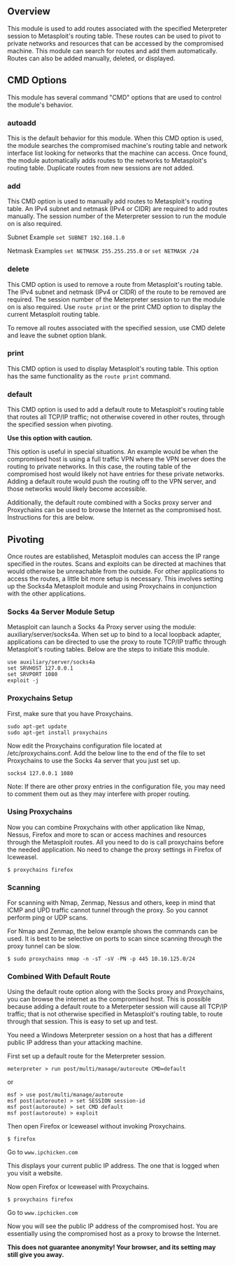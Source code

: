 ## Overview

This module is used to add routes associated with the specified Meterpreter session to Metasploit's routing table. These routes can be used to pivot to private networks and resources that can be accessed by the compromised machine. This module can search for routes and add them automatically. Routes can also be added manually, deleted, or displayed.

## CMD Options
This module has several command "CMD" options that are used to control the module's behavior.

### autoadd
This is the default behavior for this module. When this CMD option is used, the module searches the compromised machine's routing table and network interface list looking for networks that the machine can access. Once found, the module automatically adds routes to the networks to Metasploit's routing table. Duplicate routes from new sessions are not added.

### add
This CMD option is used to manually add routes to Metasploit's routing table. An IPv4 subnet and netmask (IPv4 or CIDR) are required to add routes manually. The session number of the Meterpreter session to run the module on is also required.

Subnet Example `set SUBNET 192.168.1.0`

Netmask Examples `set NETMASK 255.255.255.0` or `set NETMASK /24`

### delete
This CMD option is used to remove a route from Metasploit's routing table. The IPv4 subnet and netmask (IPv4 or CIDR) of the route to be removed are required. The session number of the Meterpreter session to run the module on is also required. Use `route print` or the print CMD option to display the current Metasploit routing table.

To remove all routes associated with the specified session, use CMD delete and leave the subnet option blank.

### print
This CMD option is used to display Metasploit's routing table. This option has the same functionality as the `route print` command.

### default
This CMD option is used to add a default route to Metasploit's routing table that routes all TCP/IP traffic; not otherwise covered in other routes, through the specified session when pivoting.

**Use this option with caution.**

This option is useful in special situations. An example would be when the compromised host is using a full traffic VPN where the VPN server does the routing to private networks. In this case, the routing table of the compromised host would likely not have entries for these private networks. Adding a default route would push the routing off to the VPN server, and those networks would likely become accessible.

Additionally, the default route combined with a Socks proxy server and Proxychains can be used to browse the Internet as the compromised host. Instructions for this are below.

## Pivoting
Once routes are established, Metasploit modules can access the IP range specified in the routes. Scans and exploits can be directed at machines that would otherwise be unreachable from the outside. For other applications to access the routes, a little bit more setup is necessary. This involves setting up the Socks4a Metasploit module and using Proxychains in conjunction with the other applications.

### Socks 4a Server Module Setup
Metasploit can launch a Socks 4a Proxy server using the module: auxiliary/server/socks4a. When set up to bind to a local loopback adapter, applications can be directed to use the proxy to route TCP/IP traffic through Metasploit's routing tables. Below are the steps to initiate this module.

```
use auxiliary/server/socks4a
set SRVHOST 127.0.0.1
set SRVPORT 1080
exploit -j
```

### Proxychains Setup
First, make sure that you have Proxychains.

```
sudo apt-get update
sudo apt-get install proxychains
```

Now edit the Proxychains configuration file located at /etc/proxychains.conf. Add the below line to the end of the file to set Proxychains to use the Socks 4a server that you just set up.

```
socks4 127.0.0.1 1080
```

Note: If there are other proxy entries in the configuration file, you may need to comment them out as they may interfere with proper routing.

### Using Proxychains
Now you can combine Proxychains with other application like Nmap, Nessus, Firefox and more to scan or access machines and resources through the Metasploit routes. All you need to do is call proxychains before the needed application. No need to change the proxy settings in Firefox of Iceweasel.


```
$ proxychains firefox
```

### Scanning
For scanning with Nmap, Zenmap, Nessus and others, keep in mind that ICMP and UPD traffic cannot  tunnel through the proxy. So you cannot perform ping or UDP scans.

For Nmap and Zenmap, the below example shows the commands can be used. It is best to be selective on ports to scan since scanning through the proxy tunnel can be slow.

```
$ sudo proxychains nmap -n -sT -sV -PN -p 445 10.10.125.0/24
```

### Combined With Default Route
Using the default route option along with the Socks proxy and Proxychains, you can browse the internet as the compromised host. This is possible because adding a default route to a Meterpeter session will cause all TCP/IP traffic; that is not otherwise specified in Metasploit's routing table, to route through that session. This is easy to set up and test.

You need a Windows Meterpreter session on a host that has a different public IP address than your attacking machine.

First set up a default route for the Meterpreter session.

```
meterpreter > run post/multi/manage/autoroute CMD=default
```

or

```
msf > use post/multi/manage/autoroute
msf post(autoroute) > set SESSION session-id
msf post(autoroute) > set CMD default
msf post(autoroute) > exploit
```

Then open Firefox or Iceweasel without invoking Proxychains.

```
$ firefox
```

Go to `www.ipchicken.com`

This displays your current public IP address. The one that is logged when you visit a website.

Now open Firefox or Iceweasel with Proxychains.

```
$ proxychains firefox
```

Go to `www.ipchicken.com`

Now you will see the public IP address of the compromised host. You are essentially using the compromised host as a proxy to browse the Internet.

**This does not guarantee anonymity! Your browser, and its setting may still give you away.**


